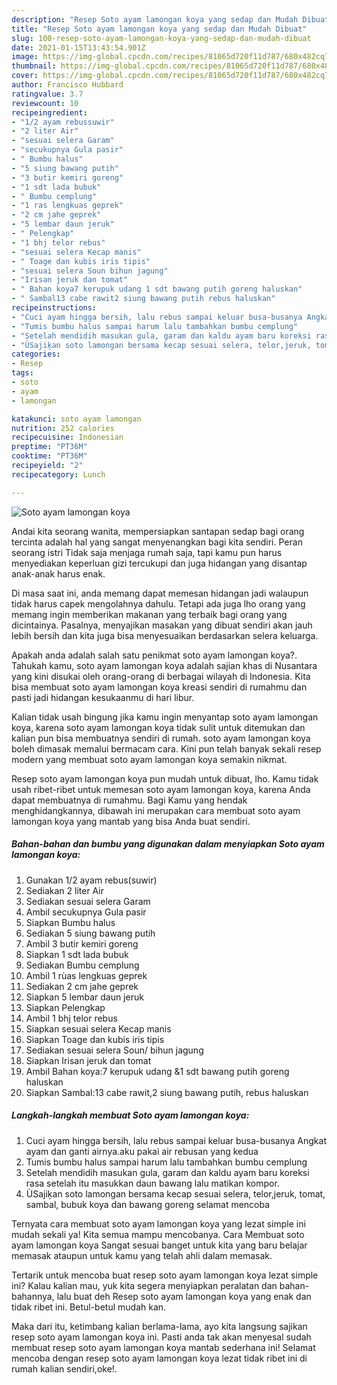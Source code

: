 ```yaml
---
description: "Resep Soto ayam lamongan koya yang sedap dan Mudah Dibuat"
title: "Resep Soto ayam lamongan koya yang sedap dan Mudah Dibuat"
slug: 100-resep-soto-ayam-lamongan-koya-yang-sedap-dan-mudah-dibuat
date: 2021-01-15T13:43:54.901Z
image: https://img-global.cpcdn.com/recipes/81065d720f11d787/680x482cq70/soto-ayam-lamongan-koya-foto-resep-utama.jpg
thumbnail: https://img-global.cpcdn.com/recipes/81065d720f11d787/680x482cq70/soto-ayam-lamongan-koya-foto-resep-utama.jpg
cover: https://img-global.cpcdn.com/recipes/81065d720f11d787/680x482cq70/soto-ayam-lamongan-koya-foto-resep-utama.jpg
author: Francisco Hubbard
ratingvalue: 3.7
reviewcount: 10
recipeingredient:
- "1/2 ayam rebussuwir"
- "2 liter Air"
- "sesuai selera Garam"
- "secukupnya Gula pasir"
- " Bumbu halus"
- "5 siung bawang putih"
- "3 butir kemiri goreng"
- "1 sdt lada bubuk"
- " Bumbu cemplung"
- "1 ras lengkuas geprek"
- "2 cm jahe geprek"
- "5 lembar daun jeruk"
- " Pelengkap"
- "1 bhj telor rebus"
- "sesuai selera Kecap manis"
- " Toage dan kubis iris tipis"
- "sesuai selera Soun bihun jagung"
- "Irisan jeruk dan tomat"
- " Bahan koya7 kerupuk udang 1 sdt bawang putih goreng haluskan"
- " Sambal13 cabe rawit2 siung bawang putih rebus haluskan"
recipeinstructions:
- "Cuci ayam hingga bersih, lalu rebus sampai keluar busa-busanya Angkat ayam dan ganti airnya.aku pakai air rebusan yang kedua"
- "Tumis bumbu halus sampai harum lalu tambahkan bumbu cemplung"
- "Setelah mendidih masukan gula, garam dan kaldu ayam baru koreksi rasa setelah itu masukkan daun bawang lalu matikan kompor."
- "ÙSajiķan soto lamongan bersama kecap sesuai selera, telor,jeruk, tomat, sambal, bubuk koya dan bawang goreng selamat mencoba"
categories:
- Resep
tags:
- soto
- ayam
- lamongan

katakunci: soto ayam lamongan 
nutrition: 252 calories
recipecuisine: Indonesian
preptime: "PT36M"
cooktime: "PT36M"
recipeyield: "2"
recipecategory: Lunch

---
```



![Soto ayam lamongan koya](https://img-global.cpcdn.com/recipes/81065d720f11d787/680x482cq70/soto-ayam-lamongan-koya-foto-resep-utama.jpg)

Andai kita seorang wanita, mempersiapkan santapan sedap bagi orang tercinta adalah hal yang sangat menyenangkan bagi kita sendiri. Peran seorang istri Tidak saja menjaga rumah saja, tapi kamu pun harus menyediakan keperluan gizi tercukupi dan juga hidangan yang disantap anak-anak harus enak.

Di masa  saat ini, anda memang dapat memesan hidangan jadi walaupun tidak harus capek mengolahnya dahulu. Tetapi ada juga lho orang yang memang ingin memberikan makanan yang terbaik bagi orang yang dicintainya. Pasalnya, menyajikan masakan yang dibuat sendiri akan jauh lebih bersih dan kita juga bisa menyesuaikan berdasarkan selera keluarga. 



Apakah anda adalah salah satu penikmat soto ayam lamongan koya?. Tahukah kamu, soto ayam lamongan koya adalah sajian khas di Nusantara yang kini disukai oleh orang-orang di berbagai wilayah di Indonesia. Kita bisa membuat soto ayam lamongan koya kreasi sendiri di rumahmu dan pasti jadi hidangan kesukaanmu di hari libur.

Kalian tidak usah bingung jika kamu ingin menyantap soto ayam lamongan koya, karena soto ayam lamongan koya tidak sulit untuk ditemukan dan kalian pun bisa membuatnya sendiri di rumah. soto ayam lamongan koya boleh dimasak memalui bermacam cara. Kini pun telah banyak sekali resep modern yang membuat soto ayam lamongan koya semakin nikmat.

Resep soto ayam lamongan koya pun mudah untuk dibuat, lho. Kamu tidak usah ribet-ribet untuk memesan soto ayam lamongan koya, karena Anda dapat membuatnya di rumahmu. Bagi Kamu yang hendak menghidangkannya, dibawah ini merupakan cara membuat soto ayam lamongan koya yang mantab yang bisa Anda buat sendiri.

<!--inarticleads1-->

##### Bahan-bahan dan bumbu yang digunakan dalam menyiapkan Soto ayam lamongan koya:

1. Gunakan 1/2 ayam rebus(suwir)
1. Sediakan 2 liter Air
1. Sediakan sesuai selera Garam
1. Ambil secukupnya Gula pasir
1. Siapkan  Bumbu halus
1. Sediakan 5 siung bawang putih
1. Ambil 3 butir kemiri goreng
1. Siapkan 1 sdt lada bubuk
1. Sediakan  Bumbu cemplung
1. Ambil 1 rùas lengkuas geprek
1. Sediakan 2 cm jahe geprek
1. Siapkan 5 lembar daun jeruk
1. Siapkan  Pelengkap
1. Ambil 1 bhj telor rebus
1. Siapkan sesuai selera Kecap manis
1. Siapkan  Toage dan kubis iris tipis
1. Sediakan sesuai selera Soun/ bihun jagung
1. Siapkan Irisan jeruk dan tomat
1. Ambil  Bahan koya:7 kerupuk udang &amp;1 sdt bawang putih goreng haluskan
1. Siapkan  Sambal:13 cabe rawit,2 siung bawang putih, rebus haluskan




<!--inarticleads2-->

##### Langkah-langkah membuat Soto ayam lamongan koya:

1. Cuci ayam hingga bersih, lalu rebus sampai keluar busa-busanya Angkat ayam dan ganti airnya.aku pakai air rebusan yang kedua
1. Tumis bumbu halus sampai harum lalu tambahkan bumbu cemplung
1. Setelah mendidih masukan gula, garam dan kaldu ayam baru koreksi rasa setelah itu masukkan daun bawang lalu matikan kompor.
1. ÙSajiķan soto lamongan bersama kecap sesuai selera, telor,jeruk, tomat, sambal, bubuk koya dan bawang goreng selamat mencoba




Ternyata cara membuat soto ayam lamongan koya yang lezat simple ini mudah sekali ya! Kita semua mampu mencobanya. Cara Membuat soto ayam lamongan koya Sangat sesuai banget untuk kita yang baru belajar memasak ataupun untuk kamu yang telah ahli dalam memasak.

Tertarik untuk mencoba buat resep soto ayam lamongan koya lezat simple ini? Kalau kalian mau, yuk kita segera menyiapkan peralatan dan bahan-bahannya, lalu buat deh Resep soto ayam lamongan koya yang enak dan tidak ribet ini. Betul-betul mudah kan. 

Maka dari itu, ketimbang kalian berlama-lama, ayo kita langsung sajikan resep soto ayam lamongan koya ini. Pasti anda tak akan menyesal sudah membuat resep soto ayam lamongan koya mantab sederhana ini! Selamat mencoba dengan resep soto ayam lamongan koya lezat tidak ribet ini di rumah kalian sendiri,oke!.

